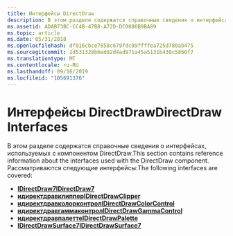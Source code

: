 ```yaml
---
title: Интерфейсы DirectDraw
description: В этом разделе содержатся справочные сведения о интерфейсах, используемых с компонентом DirectDraw.
ms.assetid: ADAB73BC-CC4B-47B8-A72D-DC0886B9BA89
ms.topic: article
ms.date: 05/31/2018
ms.openlocfilehash: df016cbce7858c679fdc89ffffea725d780ab475
ms.sourcegitcommit: 2d531328b6ed82d4ad971a45a5131b430c5866f7
ms.translationtype: MT
ms.contentlocale: ru-RU
ms.lasthandoff: 09/16/2019
ms.locfileid: "105691376"
---
```

# <a name="directdraw-interfaces"></a><span data-ttu-id="6237a-103">Интерфейсы DirectDraw</span><span class="sxs-lookup"><span data-stu-id="6237a-103">DirectDraw Interfaces</span></span>

<span data-ttu-id="6237a-104">В этом разделе содержатся справочные сведения о интерфейсах, используемых с компонентом DirectDraw.</span><span class="sxs-lookup"><span data-stu-id="6237a-104">This section contains reference information about the interfaces used with the DirectDraw component.</span></span> <span data-ttu-id="6237a-105">Рассматриваются следующие интерфейсы:</span><span class="sxs-lookup"><span data-stu-id="6237a-105">The following interfaces are covered:</span></span>

-   [<span data-ttu-id="6237a-106">**IDirectDraw7**</span><span class="sxs-lookup"><span data-stu-id="6237a-106">**IDirectDraw7**</span></span>](/windows/desktop/api/Ddraw/nn-ddraw-idirectdraw7)
-   [<span data-ttu-id="6237a-107">**идиректдравклиппер**</span><span class="sxs-lookup"><span data-stu-id="6237a-107">**IDirectDrawClipper**</span></span>](/windows/desktop/api/Ddraw/nn-ddraw-idirectdrawclipper)
-   [<span data-ttu-id="6237a-108">**идиректдравколорконтрол**</span><span class="sxs-lookup"><span data-stu-id="6237a-108">**IDirectDrawColorControl**</span></span>](/windows/desktop/api/Ddraw/nn-ddraw-idirectdrawcolorcontrol)
-   [<span data-ttu-id="6237a-109">**идиректдравгаммаконтрол**</span><span class="sxs-lookup"><span data-stu-id="6237a-109">**IDirectDrawGammaControl**</span></span>](/windows/desktop/api/Ddraw/nn-ddraw-idirectdrawgammacontrol)
-   [<span data-ttu-id="6237a-110">**идиректдравпалетте**</span><span class="sxs-lookup"><span data-stu-id="6237a-110">**IDirectDrawPalette**</span></span>](/windows/desktop/api/Ddraw/nn-ddraw-idirectdrawpalette)
-   [<span data-ttu-id="6237a-111">**IDirectDrawSurface7**</span><span class="sxs-lookup"><span data-stu-id="6237a-111">**IDirectDrawSurface7**</span></span>](/windows/desktop/api/Ddraw/nn-ddraw-idirectdrawsurface7)

 

 





